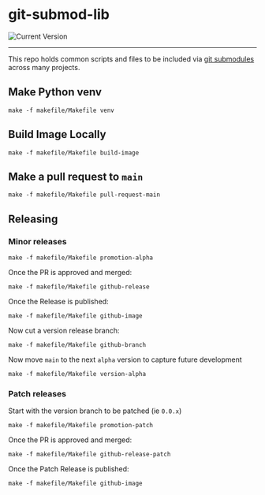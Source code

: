 # git-submod-lib 
![Current Version](https://img.shields.io/badge/Version-0.1.0-brightgreen)

---
This repo holds common scripts and files to be included via 
[git submodules](https://git-scm.com/book/en/v2/Git-Tools-Submodules) across 
many projects.


## Make Python venv
```shell
make -f makefile/Makefile venv
```

## Build Image Locally
```shell
make -f makefile/Makefile build-image
```

## Make a pull request to `main`
```shell
make -f makefile/Makefile pull-request-main
```

## Releasing

### Minor releases
```shell
make -f makefile/Makefile promotion-alpha
```

Once the PR is approved and merged:
```shell
make -f makefile/Makefile github-release
```

Once the Release is published:
```shell
make -f makefile/Makefile github-image
```

Now cut a version release branch:
```shell
make -f makefile/Makefile github-branch
```

Now move `main` to the next `alpha` version to capture future development
```shell
make -f makefile/Makefile version-alpha
```

### Patch releases
Start with the version branch to be patched (ie `0.0.x`)
```shell
make -f makefile/Makefile promotion-patch
```

Once the PR is approved and merged:
```shell
make -f makefile/Makefile github-release-patch
```

Once the Patch Release is published:
```shell
make -f makefile/Makefile github-image
```


